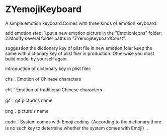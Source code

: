 # ZYemojiKeyboard
A simple emotion keyboard.Comes with three kinds of emotion keyboard.

add emotion step:
1.put a new emotion picture in the "EmotionIcons" folder;
2.Modify several folder paths in "ZYemojiKeyboardConst".

suggestion:the dictionary key of plist file in new emotion foler keep the same with dictionary key of plist flier in production. Otherwise you must bulid model by yourself again. 

introduction of dictionary key in plist filer:

chs：Emotion of Chinese characters

cht：Emotion of traditional Chinese characters

gif：gif picture's name

png：picture's name

code：System comes with Emoji coding（According to the dictionary there is no such key to determine whether the system comes with Emoji）.
